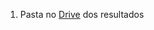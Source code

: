 1. Pasta no [Drive](https://drive.google.com/drive/folders/1aYtNSBlJlhUGjHMxUT3uL7XYKhzNho3d) dos resultados
